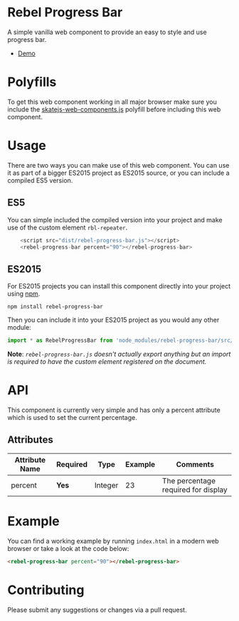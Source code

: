Rebel Progress Bar
==============

A simple vanilla web component to provide an easy to style and use progress bar.

- [Demo](http://revillweb.github.io/rebel-progress-bar/)

Polyfills
=====

To get this web component working in all major browser make sure you include the [skatejs-web-components.js](https://github.com/skatejs/web-components) polyfill before including this web component.

Usage
=====

There are two ways you can make use of this web component. You can use it as part of a bigger ES2015 project as ES2015 source, or you can include a compiled ES5 version.

ES5
---

You can simple included the compiled version into your project and make use of the custom element `rbl-repeater`.

```javascript
    <script src="dist/rebel-progress-bar.js"></script>
    <rebel-progress-bar percent="90"></rebel-progress-bar>
```

ES2015
------

For ES2015 projects you can install this component directly into your project using [npm](https://www.npmjs.com/).

`npm install rebel-progress-bar`

Then you can include it into your ES2015 project as you would any other module:

````javascript
import * as RebelProgressBar from 'node_modules/rebel-progress-bar/src/rebel-progress-bar';
````

**Note**: *`rebel-progress-bar.js` doesn't actually export anything but an import is required to have the custom element registered on the document.*

API
===

This component is currently very simple and has only a percent attribute which is used to set the current percentage.

Attributes
----------

| Attribute Name | Required | Type | Example | Comments |
| -------------- | -------- | ---- | ------- | -------- |
| percent        |   **Yes**  | Integer | 23 | The percentage required for display |


Example
=======

You can find a working example by running `index.html` in a modern web browser or take a look at the code below:

````html
<rebel-progress-bar percent="90"></rebel-progress-bar>
````

Contributing
============

Please submit any suggestions or changes via a pull request.